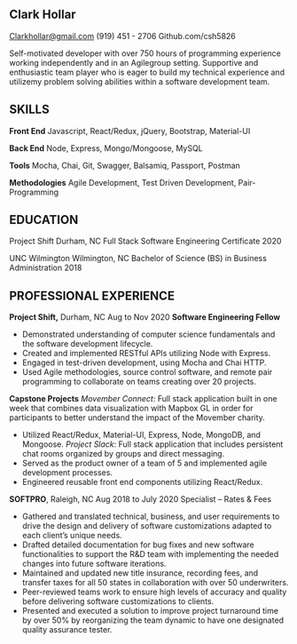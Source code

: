## Clark Hollar

Clarkhollar@gmail.com
(919) 451 - 2706
Github.com/csh5826

Self-motivated developer with over 750 hours of programming experience working independently and in an Agilegroup setting. Supportive and enthusiastic team player who is eager to build my technical experience and utilizemy problem solving abilities within a software development team.

## SKILLS
**Front End**
Javascript, React/Redux,  jQuery, Bootstrap, Material-UI

**Back End**
Node, Express, Mongo/Mongoose, 
MySQL

**Tools**
Mocha, Chai, Git, Swagger, Balsamiq, Passport, Postman

**Methodologies**
Agile Development, Test Driven Development, Pair-Programming

## EDUCATION
Project Shift
Durham, NC
Full Stack Software Engineering Certificate
2020

UNC Wilmington Wilmington, NC
Bachelor of Science (BS) in Business Administration
2018

## PROFESSIONAL EXPERIENCE
**Project Shift,** Durham, NC
Aug to Nov 2020
**Software Engineering Fellow**
- Demonstrated understanding of computer science fundamentals and the software development lifecycle.
- Created and implemented RESTful APIs utilizing Node with Express.
- Engaged in test-driven development, using Mocha and Chai HTTP.
- Used Agile methodologies, source control software, and remote pair programming to collaborate on teams creating over 20 projects.

**Capstone Projects**
*Movember Connect*: Full stack application built in one week that combines data visualization with Mapbox GL in order for participants to better understand the impact of the Movember charity.
- Utilized React/Redux, Material-UI, Express, Node, MongoDB, and Mongoose.
*Project Slack*: Full stack application that includes persistent chat rooms organized by groups and direct messaging.
- Served as the product owner of a team of 5 and implemented agile development processes.
- Engineered reusable front end components utilizing React/Redux.

**SOFTPRO**, Raleigh, NC
Aug 2018 to July 2020
Specialist – Rates & Fees
- Gathered and translated technical, business, and user requirements to drive the design and delivery of software customizations adapted to each client’s unique needs.
- Drafted detailed documentation for bug fixes and new software functionalities to support the R&D team with implementing the needed changes into future software iterations.
- Maintained and updated new title insurance, recording fees, and transfer taxes for all 50 states in collaboration with over 50 underwriters.
- Peer-reviewed teams work to ensure high levels of accuracy and quality before delivering software customizations to clients.
- Presented and executed a solution to improve project turnaround time by over 50% by reorganizing the team dynamic to have one designated quality assurance tester.
